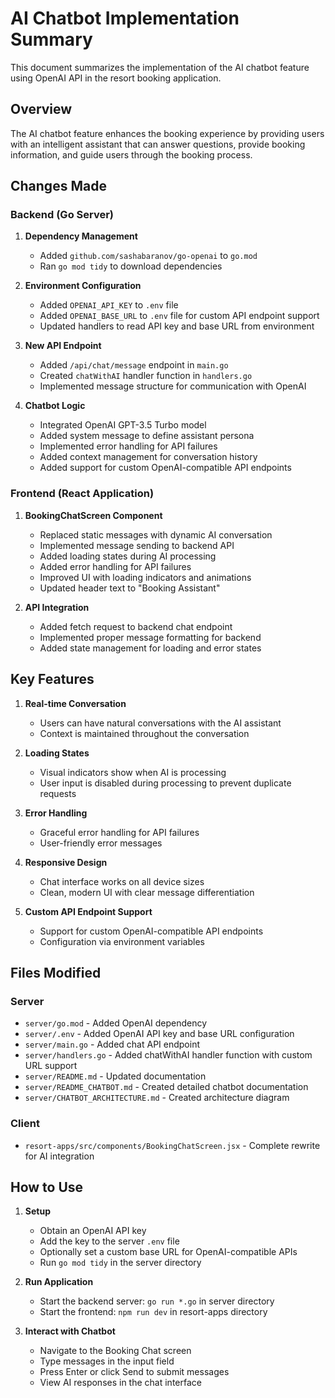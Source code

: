 # AI Chatbot Implementation Summary

This document summarizes the implementation of the AI chatbot feature using OpenAI API in the resort booking application.

## Overview

The AI chatbot feature enhances the booking experience by providing users with an intelligent assistant that can answer questions, provide booking information, and guide users through the booking process.

## Changes Made

### Backend (Go Server)

1. **Dependency Management**
   - Added `github.com/sashabaranov/go-openai` to `go.mod`
   - Ran `go mod tidy` to download dependencies

2. **Environment Configuration**
   - Added `OPENAI_API_KEY` to `.env` file
   - Added `OPENAI_BASE_URL` to `.env` file for custom API endpoint support
   - Updated handlers to read API key and base URL from environment

3. **New API Endpoint**
   - Added `/api/chat/message` endpoint in `main.go`
   - Created `chatWithAI` handler function in `handlers.go`
   - Implemented message structure for communication with OpenAI

4. **Chatbot Logic**
   - Integrated OpenAI GPT-3.5 Turbo model
   - Added system message to define assistant persona
   - Implemented error handling for API failures
   - Added context management for conversation history
   - Added support for custom OpenAI-compatible API endpoints

### Frontend (React Application)

1. **BookingChatScreen Component**
   - Replaced static messages with dynamic AI conversation
   - Implemented message sending to backend API
   - Added loading states during AI processing
   - Added error handling for API failures
   - Improved UI with loading indicators and animations
   - Updated header text to "Booking Assistant"

2. **API Integration**
   - Added fetch request to backend chat endpoint
   - Implemented proper message formatting for backend
   - Added state management for loading and error states

## Key Features

1. **Real-time Conversation**
   - Users can have natural conversations with the AI assistant
   - Context is maintained throughout the conversation

2. **Loading States**
   - Visual indicators show when AI is processing
   - User input is disabled during processing to prevent duplicate requests

3. **Error Handling**
   - Graceful error handling for API failures
   - User-friendly error messages

4. **Responsive Design**
   - Chat interface works on all device sizes
   - Clean, modern UI with clear message differentiation

5. **Custom API Endpoint Support**
   - Support for custom OpenAI-compatible API endpoints
   - Configuration via environment variables

## Files Modified

### Server
- `server/go.mod` - Added OpenAI dependency
- `server/.env` - Added OpenAI API key and base URL configuration
- `server/main.go` - Added chat API endpoint
- `server/handlers.go` - Added chatWithAI handler function with custom URL support
- `server/README.md` - Updated documentation
- `server/README_CHATBOT.md` - Created detailed chatbot documentation
- `server/CHATBOT_ARCHITECTURE.md` - Created architecture diagram

### Client
- `resort-apps/src/components/BookingChatScreen.jsx` - Complete rewrite for AI integration

## How to Use

1. **Setup**
   - Obtain an OpenAI API key
   - Add the key to the server `.env` file
   - Optionally set a custom base URL for OpenAI-compatible APIs
   - Run `go mod tidy` in the server directory

2. **Run Application**
   - Start the backend server: `go run *.go` in server directory
   - Start the frontend: `npm run dev` in resort-apps directory

3. **Interact with Chatbot**
   - Navigate to the Booking Chat screen
   - Type messages in the input field
   - Press Enter or click Send to submit messages
   - View AI responses in the chat interface